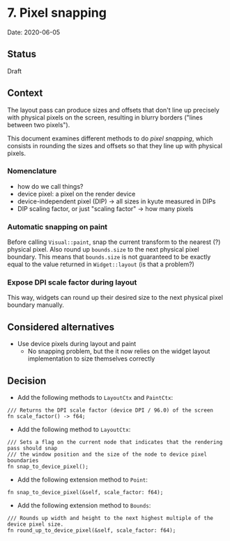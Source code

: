 # 7. Pixel snapping

Date: 2020-06-05

## Status

Draft

## Context

The layout pass can produce sizes and offsets that don't line up precisely with physical pixels on the screen,
resulting in blurry borders ("lines between two pixels").

This document examines different methods to do _pixel snapping_, which consists in rounding the sizes and offsets so that they
line up with physical pixels.

### Nomenclature
- how do we call things?
- device pixel: a pixel on the render device
- device-independent pixel (DIP) -> all sizes in kyute measured in DIPs
- DIP scaling factor, or just "scaling factor" -> how many pixels

### Automatic snapping on paint
Before calling `Visual::paint`, snap the current transform to the nearest (?) physical pixel. 
Also round up `bounds.size` to the next physical pixel boundary.
This means that `bounds.size` is not guaranteed to be exactly equal to the value returned in `Widget::layout` (is that a problem?) 

### Expose DPI scale factor during layout
This way, widgets can round up their desired size to the next physical pixel boundary manually.

## Considered alternatives
- Use device pixels during layout and paint
    - No snapping problem, but the it now relies on the widget layout implementation to size themselves correctly
    

## Decision
- Add the following methods to `LayoutCtx` and `PaintCtx`:
```
/// Returns the DPI scale factor (device DPI / 96.0) of the screen
fn scale_factor() -> f64;
```
- Add the following method to `LayoutCtx`:
```
/// Sets a flag on the current node that indicates that the rendering pass should snap 
/// the window position and the size of the node to device pixel boundaries   
fn snap_to_device_pixel();
```
- Add the following extension method to `Point`:
```
fn snap_to_device_pixel(&self, scale_factor: f64);
```
- Add the following extension method to `Bounds`:
```
/// Rounds up width and height to the next highest multiple of the device pixel size.
fn round_up_to_device_pixel(&self, scale_factor: f64);
```
